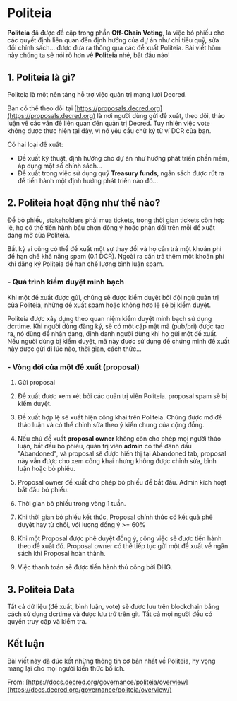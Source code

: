 # Politeia

**Politeia** đã được đề cập trong phần **Off-Chain Voting**, là việc bỏ phiếu cho các quyết định liên quan đến định hướng của dự án như chi tiêu quỹ, sửa đổi chính sách... được đưa ra thông qua các đề xuất Politeia. Bài viết hôm này chúng ta sẽ nói rõ hơn về **Politeia** nhé, bắt đầu nào!

## 1. Politeia là gì?

Politeia là một nền tảng hỗ trợ việc quản trị mạng lưới Decred.

Bạn có thể theo dõi tại [https://proposals.decred.org](https://proposals.decred.org) là nơi người dùng gửi đề xuất, theo dõi, thảo luận về các vấn đề liên quan đến quản trị Decred. Tuy nhiên việc vote không được thực hiện tại đây, vì nó yêu cầu chữ ký từ ví DCR của bạn.

Có hai loại đề xuất:

- Đề xuất kỹ thuật, định hướng cho dự án như hướng phát triển phần mềm, áp dụng một số chính sách...
- Đề xuất trong việc sử dụng quỹ **Treasury funds**, ngân sách được rút ra để tiến hành một định hướng phát triển nào đó...

## 2. Politeia hoạt động như thế nào?

Để bỏ phiếu, stakeholders phải mua tickets, trong thời gian tickets còn hợp lệ, họ có thể tiến hành bầu chọn đồng ý hoặc phản đối trên mỗi đề xuất đang mở của Politeia.

Bất kỳ ai cũng có thể đề xuất một sự thay đổi và họ cần trả một khoản phí để hạn chế khả năng spam (0.1 DCR). Ngoài ra cần trả thêm một khoản phí khi đăng ký Politeia để hạn chế lượng bình luận spam.

### - Quá trình kiểm duyệt minh bạch

Khi một đề xuất được gửi, chúng sẽ được kiểm duyệt bởi đội ngũ quản trị của Politeia, những đề xuất spam hoặc không hợp lệ sẽ bị kiểm duyệt.

Politeia được xây dựng theo quan niệm kiểm duyệt minh bạch sử dụng dcrtime. Khi người dùng đăng ký, sẽ có một cặp mật mã (pub/pri) được tạo ra, nó dùng để nhận dạng, định danh người dùng khi họ gửi một đề xuất. Nếu người dùng bị kiểm duyệt, mã này được sử dụng để chứng minh đề xuất này được gửi đi lúc nào, thời gian, cách thức...

### - Vòng đời của một đề xuất (proposal)

1. Gửi proposal

2. Đề xuất được xem xét bởi các quản trị viên Politeia. proposal spam sẽ bị kiểm duyệt.

3. Đề xuất hợp lệ sẽ xuất hiện công khai trên Politeia. Chúng được mở để thảo luận và có thể chỉnh sửa theo ý kiến chung của cộng đồng.

4. Nếu chủ đề xuất **proposal owner** không còn cho phép mọi người thảo luận, bắt đầu bỏ phiếu, quản trị viên **admin** có thể đánh dấu "Abandoned", và proposal sẽ được hiển thị tại Abandoned tab, proposal này vẫn được cho xem công khai nhưng không được chỉnh sửa, bình luận hoặc bỏ phiếu.

5. Proposal owner đề xuất cho phép bỏ phiếu để bắt đầu. Admin kích hoạt bắt đầu bỏ phiếu.

6. Thời gian bỏ phiếu trong vòng 1 tuần.

7. Khi thời gian bỏ phiếu kết thúc, Proposal chính thức có kết quả phê duyệt hay từ chối, với lượng đồng ý >= 60%

8. Khi một Proposal được phê duyệt đồng ý, công việc sẽ được tiến hành theo đề xuất đó. Proposal owner có thể tiếp tục gửi một đề xuất về ngân sách khi Proposal hoàn thành.

9. Việc thanh toán sẽ được tiến hành thủ công bởi DHG.

## 3. Politeia Data

Tất cả dữ liệu (đề xuất, bình luận, vote) sẽ được lưu trên blockchain bằng cách sử dụng dcrtime và được lưu trữ trên git. Tất cả mọi người đều có quyền truy cập và kiểm tra.

## Kết luận

Bài viết này đã đúc kết những thông tin cơ bản nhất về Politeia, hy vọng mang lại cho mọi người kiến thức bổ ích.

From: [https://docs.decred.org/governance/politeia/overview](https://docs.decred.org/governance/politeia/overview/)
